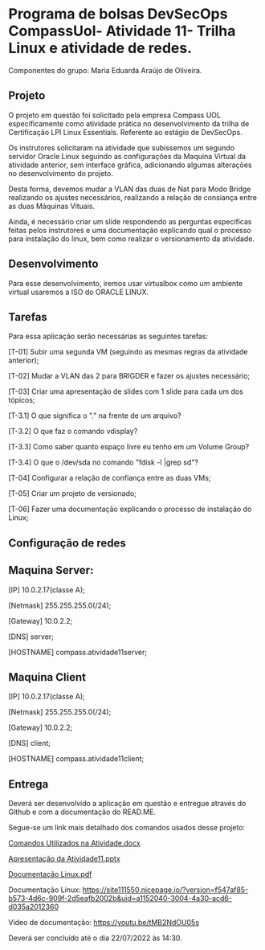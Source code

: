 # Programa de bolsas DevSecOps CompassUol- Atividade 11- Trilha Linux e atividade de redes.

Componentes do grupo: Maria Eduarda Araújo de Oliveira.

## Projeto

O projeto em questão foi solicitado pela empresa Compass UOL especificamente como atividade prática no desenvolvimento da trilha de Certificação LPI Linux Essentials. Referente ao estágio de DevSecOps.

Os instrutores solicitaram na atividade que subíssemos um segundo servidor Oracle Linux seguindo as configurações da Maquina Virtual da atividade anterior, sem interface gráfica, adicionando algumas alterações no desenvolvimento do projeto.

Desta forma, devemos mudar a VLAN das duas de Nat para Modo Bridge realizando os ajustes necessários, realizando a relação de consiança entre as duas Máquinas Vituais.

Ainda, é necessário criar um slide respondendo as perguntas especificas feitas pelos instrutores e uma documentação explicando qual o processo para instalação do linux, bem como realizar o versionamento da atividade.

## Desenvolvimento
Para esse desenvolvimento, iremos usar virtualbox como um ambiente virtual usaremos a ISO do ORACLE LINUX.

## Tarefas
Para essa aplicação serão necessárias as seguintes tarefas:

[T-01] Subir uma segunda VM (seguindo as mesmas regras da atividade anterior);

[T-02] Mudar a VLAN das 2 para BRIGDER e fazer os ajustes necessário;

[T-03] Criar uma apresentação de slides com 1 slide para cada um dos tópicos;

[T-3.1] O que significa o "." na frente de um arquivo?

[T-3.2] O que faz o comando vdisplay?

[T-3.3] Como saber quanto espaço livre eu tenho em um Volume Group?

[T-3.4] O que o /dev/sda no comando "fdisk -l |grep sd"?

[T-04] Configurar a relação de confiança entre as duas VMs;

[T-05] Criar um projeto de versionado;

[T-06] Fazer uma documentação explicando o processo de instalação do Linux;

## Configuração de redes

## Maquina Server:
[IP] 10.0.2.17(classe A);

[Netmask] 255.255.255.0(/24);

[Gateway] 10.0.2.2;

[DNS] server;

[HOSTNAME] compass.atividade11server;

## Maquina Client
[IP] 10.0.2.17(classe A);

[Netmask] 255.255.255.0(/24);

[Gateway] 10.0.2.2;

[DNS] client;

[HOSTNAME] compass.atividade11client;

## Entrega
Deverá ser desenvolvido a aplicação em questão e entregue através do Github e com a documentação do READ.ME.

Segue-se um link mais detalhado dos comandos usados desse projeto:

[Comandos Utilizados na Atividade.docx](https://github.com/mariaeduarda2212/atividade11/files/9162607/Comandos.Utilizados.na.Atividade.docx)

[Apresentação da Atividade11.pptx](https://github.com/mariaeduarda2212/atividade11/files/9169169/Apresentacao.da.Atividade11.pptx)

[Documentação Linux.pdf](https://github.com/mariaeduarda2212/atividade11/files/9168843/Documentacao.Linux.pdf)

Documentação Linux: https://site111550.nicepage.io/?version=f547af85-b573-4d6c-909f-2d5eafb2002b&uid=a1152040-3004-4a30-acd6-d035a2012360

Video de documentação: https://youtu.be/tMB2NdOU05s

Deverá ser concluído até o dia 22/07/2022 às 14:30.

